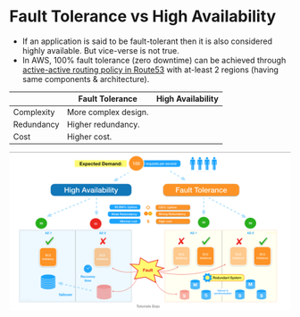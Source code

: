 # Fault Tolerance vs High Availability
- If an application is said to be fault-tolerant then it is also considered highly available. But vice-verse is not true.
- In AWS, 100% fault tolerance (zero downtime) can be achieved through [active-active routing policy in Route53](../2_AWS/1_NetworkingAndContentDelivery/1_EdgeNetworking/AmazonRoute53/Readme.md#routing-policy) with at-least 2 regions (having same components & architecture).

|            | Fault Tolerance      | High Availability |
|------------|----------------------|-------------------|
| Complexity | More complex design. |                   |
| Redundancy | Higher redundancy.   |                   |
| Cost       | Higher cost.         |                   |

![img.png](assets/ha_vs_fault_tolerant.png)